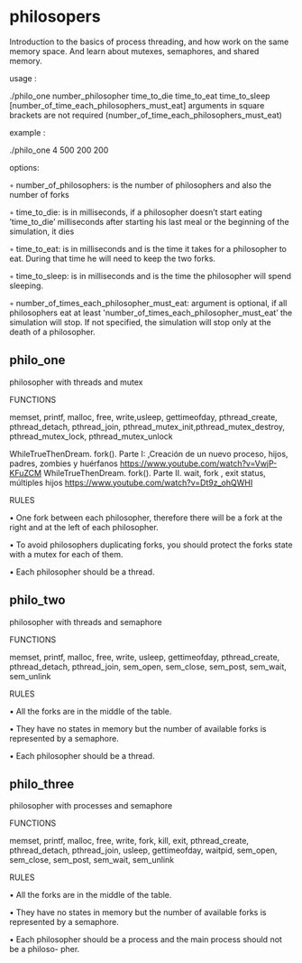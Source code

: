 # philosopers

Introduction to the basics of process threading, and how work on the same memory space. And learn about mutexes, semaphores, and shared memory. 

usage :

./philo_one number_philosopher time_to_die time_to_eat time_to_sleep [number_of_time_each_philosophers_must_eat] arguments in square brackets are not required (number_of_time_each_philosophers_must_eat)

example :

./philo_one 4 500 200 200
 
options:

◦ number_of_philosophers: is the number of philosophers and also the number of forks

◦ time_to_die: is in milliseconds, if a philosopher doesn’t start eating ’time_to_die’ milliseconds after starting his last meal or the beginning of the simulation, it dies

◦ time_to_eat: is in milliseconds and is the time it takes for a philosopher to eat. During that time he will need to keep the two forks.

◦ time_to_sleep: is in milliseconds and is the time the philosopher will spend sleeping.

◦ number_of_times_each_philosopher_must_eat: argument is optional, if all philosophers eat at least 'number_of_times_each_philosopher_must_eat’ the simulation will stop. If not specified, the simulation will stop only at the death of a philosopher.

## philo_one

philosopher with threads and mutex

FUNCTIONS

memset, printf, malloc, free, write,usleep, gettimeofday, pthread_create, pthread_detach, pthread_join, pthread_mutex_init,pthread_mutex_destroy, pthread_mutex_lock, pthread_mutex_unlock


WhileTrueThenDream. fork(). Parte I: ,Creación de un nuevo proceso, hijos, padres, zombies y huérfanos https://www.youtube.com/watch?v=VwjP-KFuZCM
WhileTrueThenDream. fork(). Parte II. wait, fork , exit status, múltiples hijos https://www.youtube.com/watch?v=Dt9z_ohQWHI


RULES

• One fork between each philosopher, therefore there will be a fork at the right and at the left of each philosopher.

• To avoid philosophers duplicating forks, you should protect the forks state with a mutex for each of them.

• Each philosopher should be a thread.

## philo_two

philosopher with threads and semaphore

FUNCTIONS

memset, printf, malloc, free, write, usleep, gettimeofday, pthread_create, pthread_detach, pthread_join, sem_open, sem_close, sem_post, sem_wait, sem_unlink

RULES

• All the forks are in the middle of the table.

• They have no states in memory but the number of available forks is represented by a semaphore.

• Each philosopher should be a thread.

## philo_three

philosopher with processes and semaphore

FUNCTIONS

memset, printf, malloc, free, write, fork, kill, exit, pthread_create, pthread_detach, pthread_join, usleep, gettimeofday, waitpid, sem_open, sem_close, sem_post, sem_wait, sem_unlink

RULES

• All the forks are in the middle of the table.

• They have no states in memory but the number of available forks is represented by a semaphore.

• Each philosopher should be a process and the main process should not be a philoso- pher.
